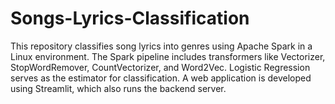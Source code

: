 # Songs-Lyrics-Classification
This repository classifies song lyrics into genres using Apache Spark in a Linux environment. The Spark pipeline includes transformers like Vectorizer, StopWordRemover, CountVectorizer, and Word2Vec. Logistic Regression serves as the estimator for classification. A web application is developed using Streamlit, which also runs the backend server.
